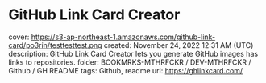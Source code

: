 # GitHub Link Card Creator

cover: https://s3-ap-northeast-1.amazonaws.com/github-link-card/po3rin/testtesttest.png
created: November 24, 2022 12:31 AM (UTC)
description: GitHub Link Card Creator lets you generate GitHub images has links to repositories.
folder: BOOKMRKS-MTHRFCKR / DEV-MTHRFCKR / Github / GH README
tags: Github, readme
url: https://ghlinkcard.com/